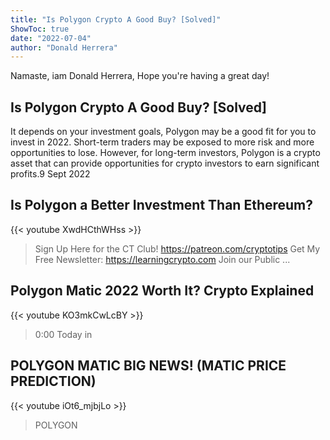 ```yaml
---
title: "Is Polygon Crypto A Good Buy? [Solved]"
ShowToc: true 
date: "2022-07-04"
author: "Donald Herrera" 
---
```


Namaste, iam Donald Herrera, Hope you're having a great day!
## Is Polygon Crypto A Good Buy? [Solved]
It depends on your investment goals, Polygon may be a good fit for you to invest in 2022. Short-term traders may be exposed to more risk and more opportunities to lose. However, for long-term investors, Polygon is a crypto asset that can provide opportunities for crypto investors to earn significant profits.9 Sept 2022

## Is Polygon a Better Investment Than Ethereum?
{{< youtube XwdHCthWHss >}}
>Sign Up Here for the CT Club! https://patreon.com/cryptotips Get My Free Newsletter: https://learningcrypto.com Join our Public ...

## Polygon Matic 2022 Worth It? Crypto Explained
{{< youtube KO3mkCwLcBY >}}
>0:00 Today in 

## POLYGON MATIC BIG NEWS! (MATIC PRICE PREDICTION)
{{< youtube iOt6_mjbjLo >}}
>POLYGON

